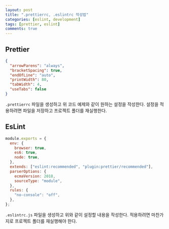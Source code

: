 ```yaml
---
layout: post
title: ".prettierrc, .eslintrc 작성법"
categories: [eslint, development]
tags: [prettier, eslint]
comments: true
---
```


## Prettier

```json
{
  "arrowParens": "always",
  "bracketSpacing": true,
  "endOfLine": "auto",
  "printWidth": 80,
  "tabWidth": 4,
  "useTabs": false
}
```

`.prettierrc` 파일을 생성하고 위 코드 예제와 같이 원하는 설정을 작성한다. 설정을 적용하려면 파일을 저장하고 프로젝트 폴더를 재실행한다.

## EsLint

```js
module.exports = {
  env: {
    browser: true,
    es6: true,
    node: true,
  },
  extends: ["eslint:recommended", "plugin:prettier/recommended"],
  parserOptions: {
    ecmaVersion: 2018,
    sourceType: "module",
  },
  rules: {
    "no-console": "off",
  },
};
```

`.eslintrc.js` 파일을 생성하고 위와 같이 설정할 내용을 작성한다. 적용하려면 마찬가지로 프로젝트 폴더를 재실행해야 한다.

